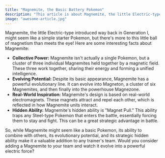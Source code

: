```yaml
---
title: "Magnemite, the Basic Battery Pokemon"
description: "This article is about Magnemite, the little Electric-type Pokemon, Read more"
image: "awesome-article.jpg"
---
```


Magnemite, the little Electric-type introduced way back in Generation I, might seem like a simple starter Pokemon, but there's more to this little ball of magnetism than meets the eye! Here are some interesting facts about Magnemite:

- **Collective Power:** Magnemite isn't actually a single Pokemon, but a cluster of three individual Magnemites held together by a magnetic field. These three work together, sharing their energy and forming a unified intelligence.
- **Evolving Potential:** Despite its basic appearance, Magnemite has a powerful evolutionary line. It can evolve into Magneton, a cluster of six Magnemites, and then finally into the powerhouse Magnezone.
- **Real-World Inspiration:** Magnemite's design is based on real-world electromagnets. These magnets attract and repel each other, which is reflected in how Magnemite units interact.
- **Hidden Ability:** Magnemite's hidden ability is "Magnet Pull." This ability traps any Steel-type Pokemon that enters the battle, essentially forcing them to stay and fight. This can be a great strategic advantage in battle.

So, while Magnemite might seem like a basic Pokemon, its ability to combine with others, its evolutionary potential, and its strategic hidden ability make it a valuable addition to any trainer's team.  Would you consider adding a Magnemite to your team and watch it evolve into a powerful electric force?